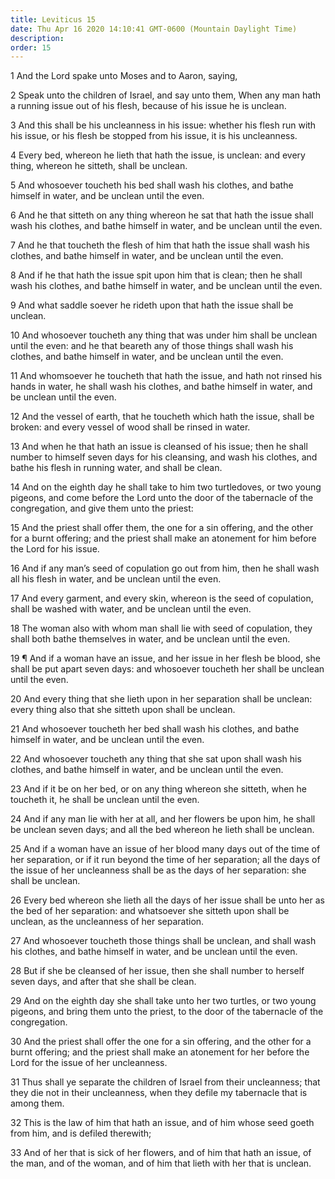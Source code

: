 ```yaml
---
title: Leviticus 15
date: Thu Apr 16 2020 14:10:41 GMT-0600 (Mountain Daylight Time)
description: 
order: 15
---
```


<p>1 And the Lord spake unto Moses and to Aaron, saying,</p>
<p>
  2 Speak unto the children of Israel, and say unto them, When any man hath a
  running issue out of his flesh, because of his issue he is unclean.
</p>
<p>
  3 And this shall be his uncleanness in his issue: whether his flesh run with
  his issue, or his flesh be stopped from his issue, it is his uncleanness.
</p>
<p>
  4 Every bed, whereon he lieth that hath the issue, is unclean: and every
  thing, whereon he sitteth, shall be unclean.
</p>
<p>
  5 And whosoever toucheth his bed shall wash his clothes, and bathe himself in
  water, and be unclean until the even.
</p>
<p>
  6 And he that sitteth on any thing whereon he sat that hath the issue shall
  wash his clothes, and bathe himself in water, and be unclean until the even.
</p>
<p>
  7 And he that toucheth the flesh of him that hath the issue shall wash his
  clothes, and bathe himself in water, and be unclean until the even.
</p>
<p>
  8 And if he that hath the issue spit upon him that is clean; then he shall
  wash his clothes, and bathe himself in water, and be unclean until the even.
</p>
<p>
  9 And what saddle soever he rideth upon that hath the issue shall be unclean.
</p>
<p>
  10 And whosoever toucheth any thing that was under him shall be unclean until
  the even: and he that beareth any of those things shall wash his clothes, and
  bathe himself in water, and be unclean until the even.
</p>
<p>
  11 And whomsoever he toucheth that hath the issue, and hath not rinsed his
  hands in water, he shall wash his clothes, and bathe himself in water, and be
  unclean until the even.
</p>
<p>
  12 And the vessel of earth, that he toucheth which hath the issue, shall be
  broken: and every vessel of wood shall be rinsed in water.
</p>
<p>
  13 And when he that hath an issue is cleansed of his issue; then he shall
  number to himself seven days for his cleansing, and wash his clothes, and
  bathe his flesh in running water, and shall be clean.
</p>
<p>
  14 And on the eighth day he shall take to him two turtledoves, or two young
  pigeons, and come before the Lord unto the door of the tabernacle of the
  congregation, and give them unto the priest:
</p>
<p>
  15 And the priest shall offer them, the one for a sin offering, and the other
  for a burnt offering; and the priest shall make an atonement for him before
  the Lord for his issue.
</p>
<p>
  16 And if any man&#x2019;s seed of copulation go out from him, then he shall
  wash all his flesh in water, and be unclean until the even.
</p>
<p>
  17 And every garment, and every skin, whereon is the seed of copulation, shall
  be washed with water, and be unclean until the even.
</p>
<p>
  18 The woman also with whom man shall lie with seed of copulation, they shall
  both bathe themselves in water, and be unclean until the even.
</p>
<p>
  19 &#xB6; And if a woman have an issue, and her issue in her flesh be blood,
  she shall be put apart seven days: and whosoever toucheth her shall be unclean
  until the even.
</p>
<p>
  20 And every thing that she lieth upon in her separation shall be unclean:
  every thing also that she sitteth upon shall be unclean.
</p>
<p>
  21 And whosoever toucheth her bed shall wash his clothes, and bathe himself in
  water, and be unclean until the even.
</p>
<p>
  22 And whosoever toucheth any thing that she sat upon shall wash his clothes,
  and bathe himself in water, and be unclean until the even.
</p>
<p>
  23 And if it be on her bed, or on any thing whereon she sitteth, when he
  toucheth it, he shall be unclean until the even.
</p>
<p>
  24 And if any man lie with her at all, and her flowers be upon him, he shall
  be unclean seven days; and all the bed whereon he lieth shall be unclean.
</p>
<p>
  25 And if a woman have an issue of her blood many days out of the time of her
  separation, or if it run beyond the time of her separation; all the days of
  the issue of her uncleanness shall be as the days of her separation: she shall
  be unclean.
</p>
<p>
  26 Every bed whereon she lieth all the days of her issue shall be unto her as
  the bed of her separation: and whatsoever she sitteth upon shall be unclean,
  as the uncleanness of her separation.
</p>
<p>
  27 And whosoever toucheth those things shall be unclean, and shall wash his
  clothes, and bathe himself in water, and be unclean until the even.
</p>
<p>
  28 But if she be cleansed of her issue, then she shall number to herself seven
  days, and after that she shall be clean.
</p>
<p>
  29 And on the eighth day she shall take unto her two turtles, or two young
  pigeons, and bring them unto the priest, to the door of the tabernacle of the
  congregation.
</p>
<p>
  30 And the priest shall offer the one for a sin offering, and the other for a
  burnt offering; and the priest shall make an atonement for her before the Lord
  for the issue of her uncleanness.
</p>
<p>
  31 Thus shall ye separate the children of Israel from their uncleanness; that
  they die not in their uncleanness, when they defile my tabernacle that is
  among them.
</p>
<p>
  32 This is the law of him that hath an issue, and of him whose seed goeth from
  him, and is defiled therewith;
</p>
<p>
  33 And of her that is sick of her flowers, and of him that hath an issue, of
  the man, and of the woman, and of him that lieth with her that is unclean.
</p>
